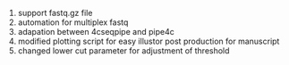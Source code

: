 1. support fastq.gz file
2. automation for multiplex fastq
3. adapation between 4cseqpipe and pipe4c
4. modified plotting script for easy illustor post production for manuscript
5. changed lower cut parameter for adjustment of threshold
